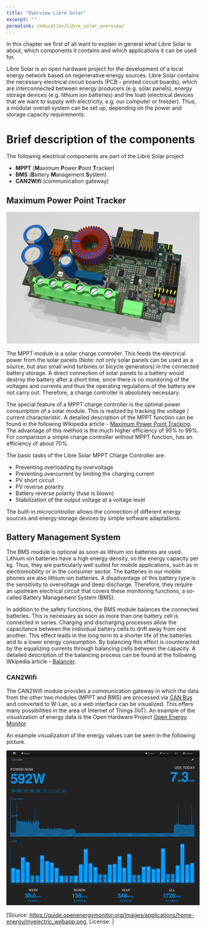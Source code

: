 ```yaml
---
title: "Overview Libre Solar"
excerpt: ""
permalink: /education/libre_solar_overview/
---
```


In this chapter we first of all want to explain in general what Libre Solar is about, which components it contains and which applications it can be used for.

Libre Solar is an open hardware project for the development of a local energy network based on regenerative energy sources. Libre Solar contains the necessary electrical circuit boards (PCB - printed circuit boards), which are interconnected between energy producers (e.g. solar panels), energy storage devices (e.g. lithium ion batteries) and the load (electrical devices that we want to supply with electricity, e.g. our computer or freezer). Thus, a modular overall system can be set up, depending on the power and storage capacity requirements.


# Brief description of the components
The following electrical components are part of the Libre Solar project
- **MPPT** (**M**aximum **P**ower **P**oint **T**racker)
- **BMS** (**B**attery **M**anagement **S**ystem)
- **CAN2Wifi** (communication gateway)

## Maximum Power Point Tracker
![roadmap](/media_files/pcb_MPPT_charger_20A_rendered.png)
<br>

The MPPT module is a solar charge controller. This feeds the electrical power from the solar panels (Note: not only solar panels can be used as a source, but also small wind turbines or bicycle generators) in the connected battery storage. A direct connection of solar panels to a battery would destroy the battery after a short time, since there is no monitoring of the voltages and currents and thus the operating regulations of the battery are not carry out. Therefore, a charge controller is absolutely necessary.

The special feature of a MPPT charge controller is the optimal power consumption of a solar module. This is realized by tracking the voltage / current characteristic.
A detailed description of the MPPT function can be found in the following Wikipedia article - [Maximum Power Point Tracking](https://en.wikipedia.org/wiki/Maximum_Power_Point_Tracking).
The advantage of this method is the much higher efficiency of 95% to 99%. For comparison a simple charge controller without MPPT function, has an efficiency of about 70%.


The basic tasks of the Libre Solar MPPT Charge Controller are:
- Preventing overloading by overvoltage
- Preventing overcurrent by limiting the charging current
- PV short circuit
- PV reverse polarity
- Battery reverse polarity (fuse is blown)
- Stabilization of the output voltage at a voltage level

The built-in microcontroller allows the connection of different energy sources and energy storage devices by simple software adaptations.

## Battery Management System
The BMS module is optional as soon as lithium ion batteries are used.
Lithium ion batteries have a high energy density, so the energy capacity per kg. Thus, they are particularly well suited for mobile applications, such as in electromobility or in the consumer sector. The batteries in our mobile phones are also lithium ion batteries.
A disadvantage of this battery type is the sensitivity to overvoltage and deep discharge. Therefore, they require an upstream electrical circuit that covers these monitoring functions, a so-called Battery Management System (BMS).

In addition to the safety functions, the BMS module balances the connected batteries. This is necessary as soon as more than one battery cell is connected in series. Charging and discharging processes allow the capacitance between the individual battery cells to drift away from one another. This effect leads in the long term to a shorter life of the batteries and to a lower energy consumption. By balancing this effect is counteracted by the equalizing currents through balancing cells between the capacity.
A detailed description of the balancing process can be found at the following Wkipedia article - [Balancer](https://en.wikipedia.org/wiki/Balancer).

### CAN2Wifi
The CAN2Wifi module provides a communication gateway in which the data from the other two modules (MPPT and BMS) are processed via [CAN Bus](https://en.wikipedia.org/wiki/CAN_bus) and converted to W-Lan, so a web interface can be visualized.
This offers many possibilities in the area of Internet of Things (IoT). An example of the visualization of energy data is the Open Hardware Project [Open Energy Monitor](https://openenergymonitor.org/).

An example visualization of the energy values can be seen in the following picture.

![OEM](/media_files/introduction_openenergymonitor.png)

[Source: https://guide.openenergymonitor.org/images/applications/home-energy/myelectric_webapp.png, License: ]
